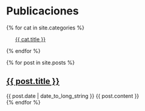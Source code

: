 # Publicaciones

{% for cat in site.categories %}
<ul>
    <a href="{{ post.url }}">
        {{ cat.title }}
    </a>
</ul>
{% endfor %}

{% for post in site.posts %}
  <article>
    <h2>
      <a href="{{ post.url }}">
        {{ post.title }}
      </a>
    </h2>
    <time datetime="{{ post.date | date: "%Y-%m-%d" }}">{{ post.date | date_to_long_string }}</time>
    {{ post.content }}
  </article>
{% endfor %}
